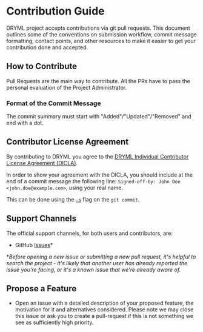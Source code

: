 # Contribution Guide

DRYML project accepts contributions via git pull requests.
This document outlines some of the conventions on submission workflow, commit message formatting, contact points, and other resources to make it easier to get your contribution done and accepted.



## How to Contribute

Pull Requests are the main way to contribute.
All the PRs have to pass the personal evaluation of the Project Administrator.

### Format of the Commit Message

The commit summary must start with "Added"/"Updated"/"Removed" and end with a dot.



## Contributor License Agreement

By contributing to DRYML you agree to the [DRYML Individual Contributor License Agreement (DICLA)](DRYML%20Individual%20Contributor%20License%20Agreement.md). 

In order to show your agreement with the DICLA, you should include at the end of a commit message
the following line: `Signed-off-by: John Doe <john.doe@example.com>`, using your real name.

This can be done using the [`-s`](https://git-scm.com/docs/git-commit) flag on the `git commit`.



## Support Channels

The official support channels, for both users and contributors, are:

- GitHub [Issues](https://github.com/dryml/dryml/issues)*

**Before opening a new issue or submitting a new pull request, it's helpful to*
*search the project - it's likely that another user has already reported the*
*issue you're facing, or it's a known issue that we're already aware of.*



## Propose a Feature

* Open an issue with a detailed description of your proposed feature, the motivation for it and alternatives considered. Please note we may close this issue or ask you to create a pull-request if this is not something we see as sufficiently high priority.